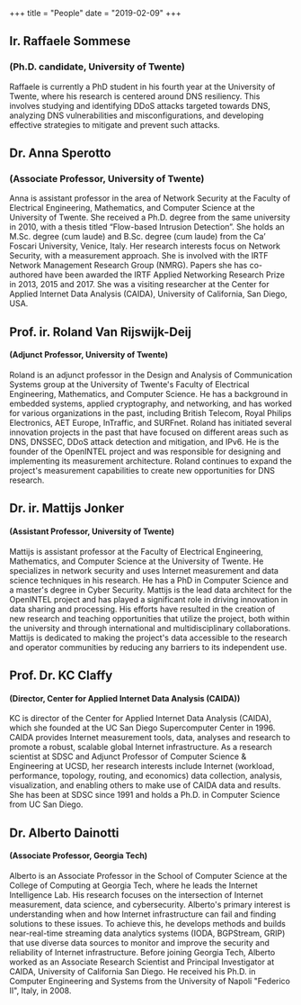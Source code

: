 +++
title = "People"
date = "2019-02-09"
+++

## Ir. Raffaele Sommese
### (Ph.D. candidate, University of Twente)

Raffaele is currently a PhD student in his fourth year at the University of Twente, where his research is centered around DNS resiliency. This involves studying and identifying DDoS attacks targeted towards DNS, analyzing DNS vulnerabilities and misconfigurations, and developing effective strategies to mitigate and prevent such attacks.

## Dr. Anna Sperotto
### (Associate Professor, University of Twente)

Anna is assistant professor in the area of Network Security  at the Faculty of Electrical Engineering, Mathematics, and Computer Science at the University of Twente. She received a Ph.D. degree from the same university in 2010, with a thesis titled “Flow-based Intrusion Detection”. She holds an M.Sc. degree (cum laude) and B.Sc. degree (cum laude) from the Ca’ Foscari University, Venice, Italy. Her research interests focus on Network Security, with a measurement approach. She is involved with the IRTF Network Management Research Group (NMRG). Papers she has co-authored have been awarded the IRTF Applied Networking Research Prize in 2013, 2015 and 2017. She was a visiting researcher at the Center for Applied Internet Data Analysis (CAIDA), University of California, San Diego, USA.

## Prof. ir. Roland Van Rijswijk-Deij
#### (Adjunct Professor, University of Twente)

Roland is an adjunct professor in the Design and Analysis of Communication Systems group at the University of Twente's Faculty of Electrical Engineering, Mathematics, and Computer Science. He has a background in embedded systems, applied cryptography, and networking, and has worked for various organizations in the past, including British Telecom, Royal Philips Electronics, AET Europe, InTraffic, and SURFnet. Roland has initiated several innovation projects in the past that have focused on different areas such as DNS, DNSSEC, DDoS attack detection and mitigation, and IPv6. He is the founder of the OpenINTEL project and was responsible for designing and implementing its measurement architecture. Roland continues to expand the project's measurement capabilities to create new opportunities for DNS research.

## Dr. ir. Mattijs Jonker
#### (Assistant Professor, University of Twente)

Mattijs is assistant professor at the Faculty of Electrical Engineering, Mathematics, and Computer Science at the University of Twente. He specializes in network security and uses Internet measurement and data science techniques in his research. He has a PhD in Computer Science and a master's degree in Cyber Security. Mattijs is the lead data architect for the OpenINTEL project and has played a significant role in driving innovation in data sharing and processing. His efforts have resulted in the creation of new research and teaching opportunities that utilize the project, both within the university and through international and multidisciplinary collaborations. Mattijs is dedicated to making the project's data accessible to the research and operator communities by reducing any barriers to its independent use.

## Prof. Dr. KC Claffy
#### (Director, Center for Applied Internet Data Analysis (CAIDA))
KC is director of the Center for Applied Internet Data Analysis (CAIDA), which
she founded at the UC San Diego Supercomputer Center in 1996. CAIDA provides Internet
measurement tools, data, analyses and research to promote a robust, scalable global Internet
infrastructure. As a research scientist at SDSC and Adjunct Professor of Computer Science
& Engineering at UCSD, her research interests include Internet (workload, performance,
topology, routing, and economics) data collection, analysis, visualization, and enabling others
to make use of CAIDA data and results. She has been at SDSC since 1991 and holds a Ph.D.
in Computer Science from UC San Diego. 

## Dr. Alberto Dainotti
#### (Associate Professor, Georgia Tech)
Alberto is an Associate Professor in the School of Computer Science at the College of Computing at Georgia Tech,
where he leads the Internet Intelligence Lab. His research focuses on the intersection of Internet measurement,
data science, and cybersecurity. Alberto's primary interest is understanding when and how Internet infrastructure
can fail and finding solutions to these issues. To achieve this, he develops methods and builds near-real-time
streaming data analytics systems (IODA, BGPStream, GRIP) that use diverse data sources to monitor and improve
the security and reliability of Internet infrastructure. 
Before joining Georgia Tech, Alberto worked as an Associate Research Scientist and Principal Investigator at 
CAIDA, University of California San Diego.
He received his Ph.D. in Computer Engineering and Systems from the University of Napoli "Federico II", Italy, in 2008.
